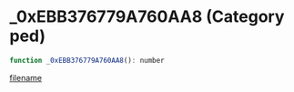 # _0xEBB376779A760AA8 (Category ped)

```js
function _0xEBB376779A760AA8(): number
```

[filename](_0xEBB376779A760AA8_m.md ':include')